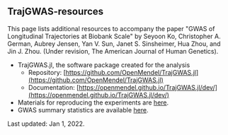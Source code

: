 ## TrajGWAS-resources

This page lists additional resources to accompany the paper "GWAS of Longitudinal Trajectories at Biobank Scale" by Seyoon Ko, Christopher A. German, Aubrey Jensen, Yan V. Sun, Janet S. Sinsheimer, Hua Zhou, and Jin J. Zhou. (Under revision, The American Journal of Human Genetics).

- TrajGWAS.jl, the software package created for the analysis
    - Repository: [https://github.com/OpenMendel/TrajGWAS.jl](https://github.com/OpenMendel/TrajGWAS.jl)
    - Documentation: [https://openmendel.github.io/TrajGWAS.jl/dev/](https://openmendel.github.io/TrajGWAS.jl/dev/)
- Materials for reproducing the experiments are [here](https://github.com/kose-y/trajgwas-reproducibility).
- GWAS summary statistics are available [here](https://ucla.app.box.com/v/trajgwassummary).

Last updated: Jan 1, 2022.
